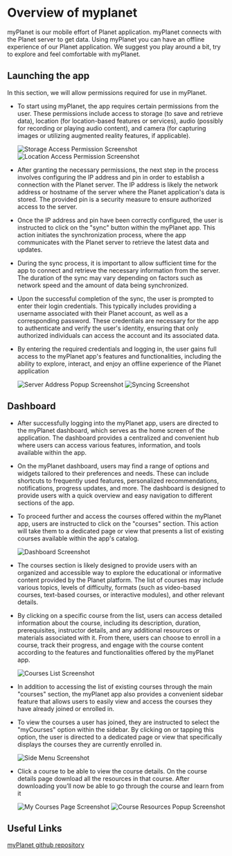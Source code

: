 # Overview of myplanet

myPlanet is our mobile effort of Planet application. myPlanet connects with the Planet server to get data. Using myPlanet you can have an offline experience of our Planet application.
We suggest you play around a bit, try to explore and feel comfortable with myPlanet.

## Launching the app

In this section, we will allow permissions required for use in myPlanet.

- To start using myPlanet, the app requires certain permissions from the user. These permissions include access to storage (to save and retrieve data), location (for location-based features or services), audio (possibly for recording or playing audio content), and camera (for capturing images or utilizing augmented reality features, if applicable).
  
    ![Storage Access Permission Screenshot](image/storageaccesspermission.png)
    ![Location Access Permission Screenshot](image/locationaccesspermission.png)

- After granting the necessary permissions, the next step in the process involves configuring the IP address and pin in order to establish a connection with the Planet server. The IP address is likely the network address or hostname of the server where the Planet application's data is stored. The provided pin is a security measure to ensure authorized access to the server.
- Once the IP address and pin have been correctly configured, the user is instructed to click on the "sync" button within the myPlanet app. This action initiates the synchronization process, where the app communicates with the Planet server to retrieve the latest data and updates.
- During the sync process, it is important to allow sufficient time for the app to connect and retrieve the necessary information from the server. The duration of the sync may vary depending on factors such as network speed and the amount of data being synchronized.
- Upon the successful completion of the sync, the user is prompted to enter their login credentials. This typically includes providing a username associated with their Planet account, as well as a corresponding password. These credentials are necessary for the app to authenticate and verify the user's identity, ensuring that only authorized individuals can access the account and its associated data.
- By entering the required credentials and logging in, the user gains full access to the myPlanet app's features and functionalities, including the ability to explore, interact, and enjoy an offline experience of the Planet application
    
    ![Server Address Popup Screenshot](image/serveraddresspopup.png)
    ![Syncing Screenshot](image/syncing.png)

## Dashboard
- After successfully logging into the myPlanet app, users are directed to the myPlanet dashboard, which serves as the home screen of the application. The dashboard provides a centralized and convenient hub where users can access various features, information, and tools available within the app.
- On the myPlanet dashboard, users may find a range of options and widgets tailored to their preferences and needs. These can include shortcuts to frequently used features, personalized recommendations, notifications, progress updates, and more. The dashboard is designed to provide users with a quick overview and easy navigation to different sections of the app.
- To proceed further and access the courses offered within the myPlanet app, users are instructed to click on the "courses" section. This action will take them to a dedicated page or view that presents a list of existing courses available within the app's catalog.
    
    ![Dashboard Screenshot](image/dashboard.png)        
        
- The courses section is likely designed to provide users with an organized and accessible way to explore the educational or informative content provided by the Planet platform. The list of courses may include various topics, levels of difficulty, formats (such as video-based courses, text-based courses, or interactive modules), and other relevant details.
- By clicking on a specific course from the list, users can access detailed information about the course, including its description, duration, prerequisites, instructor details, and any additional resources or materials associated with it. From there, users can choose to enroll in a course, track their progress, and engage with the course content according to the features and functionalities offered by the myPlanet app.
    
    ![Courses List Screenshot](image/courseslist.png)

- In addition to accessing the list of existing courses through the main "courses" section, the myPlanet app also provides a convenient sidebar feature that allows users to easily view and access the courses they have already joined or enrolled in.
- To view the courses a user has joined, they are instructed to select the "myCourses" option within the sidebar. By clicking on or tapping this option, the user is directed to a dedicated page or view that specifically displays the courses they are currently enrolled in.  
    
    ![Side Menu Screenshot](image/sidemenu.png)

- Click a course to be able to view the course details. On the course details page download all the resources in that course. After downloading you’ll now be able to go through the course and learn from it
  
    ![My Courses Page Screenshot](image/mycoursespage.png)
    ![Course Resources Popup Screenshot](image/courseresourcespopup.png)

## Useful Links
[myPlanet github repository](https://github.com/open-learning-exchange/myplanet)
